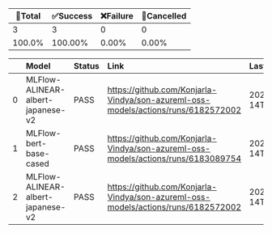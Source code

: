 🚀Total|✅Success|❌Failure|🚫Cancelled|
-----|-------|-------|-------|
3|3|0|0|
100.0%|100.00%|0.00%|0.00%|

|    | Model                             | Status   | Link                                                                              | LastRun_Timestamp    |
|---:|:----------------------------------|:---------|:----------------------------------------------------------------------------------|:---------------------|
|  0 | MLFlow-ALINEAR-albert-japanese-v2 | PASS     | https://github.com/Konjarla-Vindya/son-azureml-oss-models/actions/runs/6182572002 | 2023-09-14T07:59:00Z |
|  1 | MLFlow-bert-base-cased            | PASS     | https://github.com/Konjarla-Vindya/son-azureml-oss-models/actions/runs/6183089754 | 2023-09-14T08:46:47Z |
|  2 | MLFlow-ALINEAR-albert-japanese-v2 | PASS     | https://github.com/Konjarla-Vindya/son-azureml-oss-models/actions/runs/6182572002 | 2023-09-14T07:59:00Z |